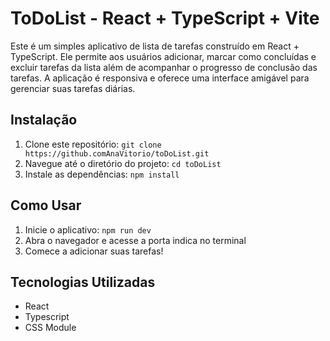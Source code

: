 # ToDoList - React + TypeScript + Vite

Este é um simples aplicativo de lista de tarefas construído em React + TypeScript. Ele permite aos usuários adicionar, marcar como concluídas e excluir tarefas da lista além de acompanhar o progresso de conclusão das tarefas. A aplicação é responsiva e oferece uma interface amigável para gerenciar suas tarefas diárias.


## Instalação
1. Clone este repositório: `git clone https://github.comAnaVitorio/toDoList.git`
2. Navegue até o diretório do projeto: `cd toDoList`
3. Instale as dependências: `npm install`

## Como Usar
1. Inicie o aplicativo: `npm run dev`
2. Abra o navegador e acesse a porta indica no terminal
3. Comece a adicionar suas tarefas!

## Tecnologias Utilizadas
* React
* Typescript
* CSS Module



